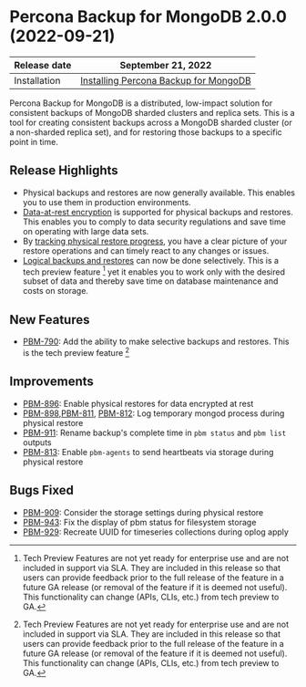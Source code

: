 # Percona Backup for MongoDB 2.0.0 (2022-09-21)

| Release date | September 21, 2022  |
|------------- | ---------------|
| Installation | [Installing Percona Backup for MongoDB](../installation.md) |

Percona Backup for MongoDB is a distributed, low-impact solution for consistent backups of MongoDB sharded clusters and replica sets. This is a tool for creating consistent backups across a MongoDB sharded cluster (or a non-sharded replica set), and for restoring
those backups to a specific point in time.

## Release Highlights

* Physical backups and restores are now generally available. This enables you to use them in production environments.
* [Data-at-rest encryption](../usage/restore.md#physical-restores-with-data-at-rest-encryption) is supported for physical backups and restores. This enables you to comply to data security regulations and save time on operating with large data sets.
* By [tracking physical restore progress](../usage/restore-progress.md), you have a clear picture of your restore operations and can timely react to any changes or issues.
* [Logical backups and restores](../usage/selective-backup.md) can now be done selectively. This is a tech preview feature [^1] yet it enables you to work only with the desired subset of data and thereby save time on database maintenance and costs on storage. 



## New Features

* [PBM-790](https://jira.percona.com/browse/PBM-790): Add the ability to make selective backups and restores. This is the tech preview feature [^1]

## Improvements

- [PBM-896](https://jira.percona.com/browse/PBM-896): Enable physical restores for data encrypted at rest
- [PBM-898](https://jira.percona.com/browse/PBM-898),[PBM-811](https://jira.percona.com/browse/PBM-811), [PBM-812](https://jira.percona.com/browse/PBM-812): Log temporary mongod process during physical restore
- [PBM-911](https://jira.percona.com/browse/PBM-911): Rename backup's complete time in `pbm status` and `pbm list` outputs
- [PBM-813](https://jira.percona.com/browse/PBM-813): Enable `pbm-agents` to send heartbeats via storage during physical restore


## Bugs Fixed

- [PBM-909](https://jira.percona.com/browse/PBM-909): Consider the storage settings during physical restore
- [PBM-943](https://jira.percona.com/browse/PBM-943): Fix the display of pbm status for filesystem storage
- [PBM-929](https://jira.percona.com/browse/PBM-929): Recreate UUID for timeseries collections during oplog apply



[^1]: Tech Preview Features are not yet ready for enterprise use and are not included in support via SLA. They are included in this release so that users can provide feedback prior to the full release of the feature in a future GA release (or removal of the feature if it is deemed not useful). This functionality can change (APIs, CLIs, etc.) from tech preview to GA.
